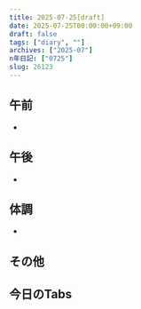 ```yaml
---
title: 2025-07-25[draft]
date: 2025-07-25T00:00:00+09:00
draft: false
tags: ["diary", ""]
archives: ["2025-07"]
n年日記: ["0725"]
slug: 26123
---
```

## 午前
- 
## 午後
- 
## 体調
- 
## その他
## 今日のTabs